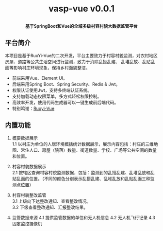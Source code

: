 
<h1 align="center" style="margin: 30px 0 30px; font-weight: bold;">vasp-vue v0.0.1</h1>
<h4 align="center">基于SpringBoot和Vue的全域多级村容村貌大数据监管平台</h4>

## 平台简介

本项目是基于RuoYi-Vue的二次开发，平台主要致力于村容村貌监测，对农村地区房屋、道路等公共生活空间进行监测，致力于消除乱搭乱建、 乱堆乱放、乱贴乱画等影响村庄环境现象，保持乡村面貌整洁。 
* 前端采用Vue、Element UI。
* 后端采用Spring Boot、Spring Security、Redis & Jwt。
* 权限认证使用Jwt，支持多终端认证系统。
* 支持加载动态权限菜单，多方式轻松权限控制。
* 高效率开发，使用代码生成器可以一键生成前后端代码。
* 特别鸣谢：[Ruoyi-Vue](https://github.com/yangzongzhuan/RuoYi-Vue)

## 内置功能

1. 概要数据展示\
   1.1 以村庄为单位的人居环境概括统计数据展示，展示内容包括：村庄的三维地图、常住人口、房屋（院落）数量、街道数量、学校、广场等公共空间的数量和位置。
    
2. 村容村貌数据展示\
    2.1 按辖区查询村容村貌监测数据，包括：监测到的乱搭乱建、乱堆乱放和乱贴乱画的位置。（不同的颜色分别表示乱搭乱建、乱堆乱放和乱贴乱画三种监测点位置）
    
3. 村容村貌整改监管\
    3.1 上级向下达整改通知、查看整改情况。\
    3.2 下级查看整改通知、汇报整改结果。
    
4. 监管数据来源
    4.1 提供监管数据的单位和无人机信息
    4.2 无人机飞行记录
    4.3 固定监控摄像机